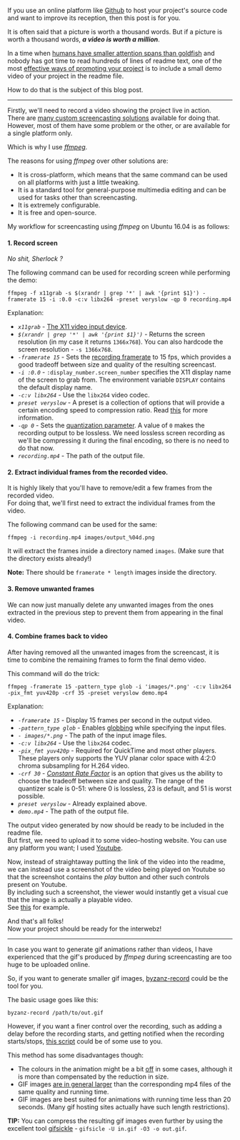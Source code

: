 If you use an online platform like [Github](https://github.com/) to host your project's source code and want to improve its reception, then this post is for you.  

It is often said that a picture is worth a thousand words. But if a picture is worth a thousand words, ***a video is worth a million***. 

In a time when [humans have smaller attention spans than goldfish](http://www.telegraph.co.uk/science/2016/03/12/humans-have-shorter-attention-span-than-goldfish-thanks-to-smart/) and nobody has got time to read hundreds of lines of readme text, one of the most [effective ways of promoting your project](https://www.quora.com/How-do-I-promote-market-and-launch-an-open-source-web-app/answer/Archit-Verma-1?srid=XiLw) is to include a small demo video of your project in the readme file.  

How to do that is the subject of this blog post.

----------------------------

Firstly, we'll need to record a video showing the project live in action.  
There are [many custom screencasting solutions](http://askubuntu.com/q/4428/173003) available for doing that.  
However, most of them have some problem or the other, or are available for a single platform only.  

Which is why I use [*ffmpeg*](https://en.wikipedia.org/wiki/FFmpeg).

The reasons for using *ffmpeg* over other solutions are:  

 - It is cross-platform, which means that the same command can be used on all platforms with just a little tweaking.
 - It is a standard tool for general-purpose multimedia editing and can be used for tasks other than screencasting.
 - It is extremely configurable.
 - It is free and open-source. 

My workflow for screencasting using *ffmpeg* on Ubuntu 16.04 is as follows:  

#### 1. Record screen
 *No shit, Sherlock ?*

The following command can be used for recording screen while performing the demo:  

    ffmpeg -f x11grab -s $(xrandr | grep '*' | awk '{print $1}') -framerate 15 -i :0.0 -c:v libx264 -preset veryslow -qp 0 recording.mp4

Explanation:  

 - *`x11grab`* - [The X11 video input device](https://www.ffmpeg.org/ffmpeg-devices.html#x11grab).  
 - *`$(xrandr | grep '*' | awk '{print $1}')`* - Returns the screen resolution (in my case it returns `1366x768`). You can also hardcode the screen resolution - `-s 1366x768`.  
 - *`-framerate 15`* - Sets the [recording framerate](http://superuser.com/q/1087365/241498) to 15 fps, which provides a good tradeoff between size and quality of the resulting screencast.  
 - *`-i :0.0`* - `:display_number.screen_number` specifies the X11 display name of the screen to grab from. The environment variable `DISPLAY` contains the default display name.  
 - *`-c:v libx264`* - Use the `libx264` video codec.  
 - *`preset veryslow`* - A preset is a collection of options that will provide a certain encoding speed to compression ratio. Read [this](https://trac.ffmpeg.org/wiki/Encode/H.264) for more information.  
 - *`-qp 0`* - Sets the [quantization parameter](https://trac.ffmpeg.org/wiki/Encode/H.264#LosslessH.264). A value of `0` makes the recording output to be lossless. We need lossless screen recording as we'll be compressing it during the final encoding, so there is no need to do that now.  
 - *`recording.mp4`* - The path of the output file.  

#### 2. Extract individual frames from the recorded video.

It is highly likely that you'll have to remove/edit a few frames from the recorded video.  
For doing that, we'll first need to extract the individual frames from the video.  

The following command can be used for the same:  

    ffmpeg -i recording.mp4 images/output_%04d.png

It will extract the frames inside a directory named `images`. (Make sure that the directory exists already!)

**Note:** There should be `framerate * length` images inside the directory.

#### 3. Remove unwanted frames

We can now just manually delete any unwanted images from the ones extracted in the previous step to prevent them from appearing in the final video.  

#### 4. Combine frames back to video

After having removed all the unwanted images from the screencast, it is time to combine the remaining frames to form the final demo video.

This command will do the trick:

    ffmpeg -framerate 15 -pattern_type glob -i 'images/*.png' -c:v libx264 -pix_fmt yuv420p -crf 35 -preset veryslow demo.mp4

Explanation:  

 - *`-framerate 15`* - Display 15 frames per second in the output video.
 - *`-pattern_type glob`* - Enables <a href="https://en.wikipedia.org/wiki/Glob_(programming)">globbing</a> while specifying the input files.
 - *`- images/*.png`* - The path of the input image files.
 - *`-c:v libx264`* - Use the `libx264` codec.
 - *`-pix_fmt yuv420p`* - Required for QuickTime and most other players. These players only supports the YUV planar color space with 4:2:0 chroma subsampling for H.264 video.
 - *`-crf 30`* - [*Constant Rate Factor*](https://trac.ffmpeg.org/wiki/Encode/H.264#crf) is an option that gives us the ability to choose the tradeoff between size and quality. The range of the quantizer scale is 0-51: where 0 is lossless, 23 is default, and 51 is worst possible.
 - *`preset veryslow`* - Already explained above.
 - *`demo.mp4`* - The path of the output file.

The output video generated by now should be ready to be included in the readme file.  
But first, we need to upload it to some video-hosting website. You can use any platform you want; I used [Youtube](https://youtu.be/q40_A01v470).

Now, instead of straightaway putting the link of the video into the readme, we can instead use a screenshot of the video being played on Youtube so that the screenshot contains the *play* button and other such controls present on Youtube.  
By including such a screenshot, the viewer would instantly get a visual cue that the image is actually a playable video.  
See [this](https://github.com/Anmol-Singh-Jaggi/gDrive-auto-sync) for example.

And that's all folks!  
Now your project should be ready for the interwebz!  

----------------------------

In case you want to generate gif animations rather than videos, I have experienced that the gif's produced by *ffmpeg* during screencasting are too huge to be uploaded online.  

So, if you want to generate smaller gif images, [byzanz-record](http://linux.die.net/man/1/byzanz-record) could be the tool for you.

The basic usage goes like this:

    byzanz-record /path/to/out.gif

However, if you want a finer control over the recording, such as adding a delay before the recording starts, and getting notified when the recording starts/stops, [this script](https://github.com/Anmol-Singh-Jaggi/snippets/blob/2f07a24b23ffaeb332c38115abfdfcbfaadc79ba/snippets/multimedia/screencast-byzanz.sh) could be of some use to you.  

This method has some disadvantages though:  

 - The colours in the animation might be a bit [off](http://imgur.com/bfl3NQ4) in some cases, although it is more than compensated by the reduction in size.
 - GIF images [are in general larger](http://stackoverflow.com/q/12573604/1925388) than the corresponding mp4 files of the same quality and running time.
 - GIF images are best suited for animations with running time less than 20 seconds. (Many gif hosting sites actually have such length restrictions).

**TIP:** You can compress the resulting gif images even further by using the excellent tool [gifsickle](https://www.lcdf.org/gifsicle/) - `gifsicle -U in.gif -O3 -o out.gif`.
